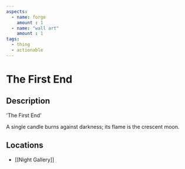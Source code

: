 ```yaml
---
aspects: 
  - name: forge
    amount : 1
  - name: "wall art"
    amount : 1
tags:
  - thing
  - actionable
---
```


# The First End

## Description
'The First End'

A single candle burns against darkness; its flame is the crescent moon.
## Locations
- [[Night Gallery]]